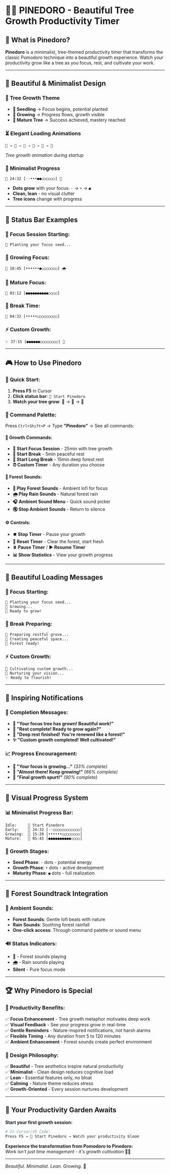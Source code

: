 # 🌲✨ **PINEDORO - Beautiful Tree Growth Productivity Timer**

## 🌱 **What is Pinedoro?**

**Pinedoro** is a minimalist, tree-themed productivity timer that transforms the classic Pomodoro technique into a beautiful growth experience. Watch your productivity grow like a tree as you focus, rest, and cultivate your work.

---

## 🎨 **Beautiful & Minimalist Design**

### **🌲 Tree Growth Theme**
- **🌱 Seedling** → Focus begins, potential planted
- **🌿 Growing** → Progress flows, growth visible  
- **🌳 Mature Tree** → Success achieved, mastery reached

### **⏳ Elegant Loading Animations**
```
🌱 → 🌿 → 🌳 → 🌳 → 🌿 → 🌱
```
*Tree growth animation during startup*

### **💫 Minimalist Progress**
```
🌱 24:32 [··•••●●○○○○○○] 🎵
```
- **Dots grow** with your focus: `·` → `•` → `●`
- **Clean, lean** - no visual clutter
- **Tree icons** change with progress

---

## 🎯 **Status Bar Examples**

### **🌱 Focus Session Starting:**
```
🌱 Planting your focus seed...
```

### **🌿 Growing Focus:**
```
🌿 18:45 [••••••●○○○○○○○] 🌧️
```

### **🌳 Mature Focus:**
```
🌳 03:12 [●●●●●●●●●●○○○○] 
```

### **🍃 Break Time:**
```
🍃 04:32 [•••••○○○○○○○○○]
```

### **⚡ Custom Growth:**
```
✨ 37:15 [●●●●●●○○○○○○○○] 🎵
```

---

## 🎮 **How to Use Pinedoro**

### **🚀 Quick Start:**
1. **Press F5** in Cursor
2. **Click status bar**: `🌳 Start Pinedoro`  
3. **Watch your tree grow**: 🌱 → 🌿 → 🌳

### **🎯 Command Palette:**
Press `Ctrl+Shift+P` → Type **"Pinedoro"** → See all commands:

#### **🌱 Growth Commands:**
- **🌱 Start Focus Session** - 25min with tree growth
- **🍃 Start Break** - 5min peaceful rest  
- **🌳 Start Long Break** - 15min deep forest rest
- **⏰ Custom Timer** - Any duration you choose

#### **🎵 Forest Sounds:**
- **🎵 Play Forest Sounds** - Ambient lofi for focus
- **🌧️ Play Rain Sounds** - Natural forest rain
- **🎧 Ambient Sound Menu** - Quick sound picker
- **🔇 Stop Ambient Sounds** - Return to silence

#### **⚙️ Controls:**
- **⏹️ Stop Timer** - Pause your growth
- **🔄 Reset Timer** - Clear the forest, start fresh  
- **⏸️ Pause Timer** / **▶️ Resume Timer**
- **📊 Show Statistics** - View your growth progress

---

## 🌟 **Beautiful Loading Messages**

### **🌱 Focus Starting:**
```
🌱 Planting your focus seed...
🌿 Growing...
🌳 Ready to grow!
```

### **🍃 Break Preparing:**
```
🍃 Preparing restful grove...
🌾 Creating peaceful space...
🌲 Forest ready!
```

### **⚡ Custom Growth:**
```
🔸 Cultivating custom growth...
🔶 Nurturing your vision...
✨ Ready to flourish!
```

---

## 💬 **Inspiring Notifications**

### **🎉 Completion Messages:**
- **🌳 "Your focus tree has grown! Beautiful work!"**
- **🍃 "Rest complete! Ready to grow again?"**  
- **🌲 "Deep rest finished! You're renewed like a forest!"**
- **✨ "Custom growth completed! Well cultivated!"**

### **📈 Progress Encouragement:**
- **🌿 "Your focus is growing..."** *(33% complete)*
- **🌳 "Almost there! Keep growing!"** *(66% complete)*
- **🌟 "Final growth spurt!"** *(90% complete)*

---

## 🎨 **Visual Progress System**

### **📊 Minimalist Progress Bar:**
```
Idle:     🌳 Start Pinedoro
Early:    🌱 24:32 [··○○○○○○○○○○○○]
Growing:  🌿 15:20 [••••••○○○○○○○○]
Mature:   🌳 05:45 [●●●●●●●●●●○○○○]
```

### **🎨 Growth Stages:**
- **Seed Phase**: `·` dots - potential energy
- **Growth Phase**: `•` dots - active development  
- **Maturity Phase**: `●` dots - full realization

---

## 🌲 **Forest Soundtrack Integration**

### **🎵 Ambient Sounds:**
- **Forest Sounds**: Gentle lofi beats with nature
- **Rain Sounds**: Soothing forest rainfall
- **One-click access**: Through command palette or sound menu

### **🔊 Status Indicators:**
- **🎵** - Forest sounds playing
- **🌧️** - Rain sounds playing  
- **Silent** - Pure focus mode

---

## 🏆 **Why Pinedoro is Special**

### **🎯 Productivity Benefits:**
✅ **Focus Enhancement** - Tree growth metaphor motivates deep work  
✅ **Visual Feedback** - See your progress grow in real-time  
✅ **Gentle Reminders** - Nature-inspired notifications, not harsh alarms  
✅ **Flexible Timing** - Any duration from 5 to 120 minutes  
✅ **Ambient Enhancement** - Forest sounds create perfect environment  

### **🎨 Design Philosophy:**
✅ **Beautiful** - Tree aesthetics inspire natural productivity  
✅ **Minimalist** - Clean design reduces cognitive load  
✅ **Lean** - Essential features only, no bloat  
✅ **Calming** - Nature theme reduces stress  
✅ **Growth-Oriented** - Every session nurtures development  

---

## 🌱 **Your Productivity Garden Awaits**

**Start your first growth session:**
```bash
# In Cursor/VS Code:
Press F5 → 🌳 Start Pinedoro → Watch your productivity bloom
```

**Experience the transformation from Pomodoro to Pinedoro:**  
*Work isn't just time management - it's growth cultivation* 🌲✨

---

*Beautiful. Minimalist. Lean. Growing.* 🌱